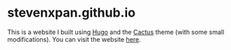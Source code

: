 # stevenxpan.github.io

This is a website I built using [Hugo](https://gohugo.io/) and the [Cactus](https://themes.gohugo.io/themes/hugo-theme-cactus/) theme (with some small modifications). You can visit the website [here](https://stevenxpan.github.io/).
